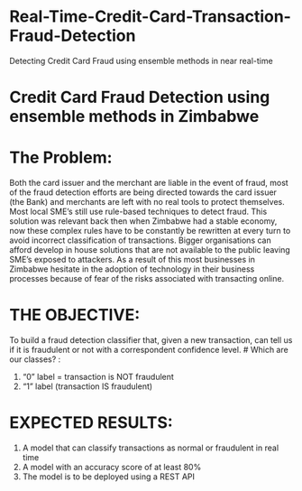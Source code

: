 # Real-Time-Credit-Card-Transaction-Fraud-Detection

Detecting Credit Card Fraud using ensemble methods in near real-time

# Credit Card Fraud Detection using ensemble methods in Zimbabwe


# The Problem:

Both the card issuer and the merchant are liable in the event of fraud, most of the fraud detection efforts are being directed towards the card issuer (the Bank) and merchants are left with no real tools to protect themselves.  Most local SME’s still use rule-based techniques to detect fraud. This solution was relevant back then when Zimbabwe had a stable economy, now these complex rules have to be constantly be rewritten at every turn to avoid incorrect classification of transactions. Bigger organisations can afford develop in house solutions that are not available to the public leaving SME’s exposed to attackers. As a result of this most businesses in Zimbabwe hesitate in the adoption of technology in their business processes because of fear of the risks associated with transacting online. 



# THE OBJECTIVE: 

To build a fraud detection classifier that, given a new transaction, can tell us if it is fraudulent or not with a correspondent confidence level. # Which are our classes? : 

1) “0” label = transaction is NOT fraudulent
2) “1” label (transaction IS fraudulent)

# EXPECTED RESULTS:

1)	A model that can classify transactions as normal or fraudulent in real time
2)	A model with an accuracy score of at least 80%
3)	The model is to be deployed using a REST API


